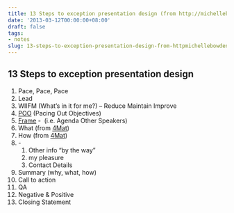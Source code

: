 ```yaml
---
title: 13 Steps to exception presentation design (from http://michellebowden.com.au/)
date: '2013-03-12T00:00:00+08:00'
draft: false
tags:
- notes
slug: 13-steps-to-exception-presentation-design-from-httpmichellebowden-com-au
---
```


## 13 Steps to exception presentation design

1. Pace, Pace, Pace
2. Lead
3. WIIFM (What’s in it for me?) – Reduce Maintain Improve
4. [POO](http://michellebowden.com.au/2012/05/27-things-every-engineer-needs-to-know-about-influencing-their-stakeholders/) (Pacing Out Objectives)
5. [Frame](http://michellebowden.com.au/2012/05/understanding-others-internalexternal-frame-of-reference/) -  (i.e. Agenda Other Speakers)
6. What (from [4Mat](http://michellebowden.com.au/2013/01/how-can-people-develop-more-confidence-when-presenting-in-front-of-an-audience/))
7. How (from [4Mat](http://michellebowden.com.au/2013/01/how-can-people-develop-more-confidence-when-presenting-in-front-of-an-audience/))
8. \-
    1. Other info “by the way”
    2. my pleasure
    3. Contact Details
9. Summary (why, what, how)
10. Call to action
11. QA
12. Negative & Positive
13. Closing Statement
